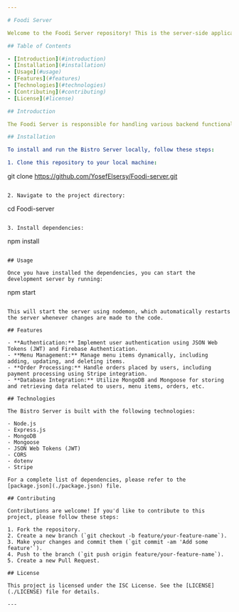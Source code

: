 ```yaml
---

# Foodi Server

Welcome to the Foodi Server repository! This is the server-side application for Foodi Restaurant, built with Node.js, Express, and MongoDB.

## Table of Contents

- [Introduction](#introduction)
- [Installation](#installation)
- [Usage](#usage)
- [Features](#features)
- [Technologies](#technologies)
- [Contributing](#contributing)
- [License](#license)

## Introduction

The Foodi Server is responsible for handling various backend functionalities of the Foodi Restaurant application, such as user authentication, managing menu items, processing orders, and more.

## Installation

To install and run the Bistro Server locally, follow these steps:

1. Clone this repository to your local machine:

   ```
   git clone https://github.com/YosefElsersy/Foodi-server.git
   ```

2. Navigate to the project directory:

   ```
   cd Foodi-server
   ```

3. Install dependencies:

   ```
   npm install
   ```

## Usage

Once you have installed the dependencies, you can start the development server by running:

```
npm start
```

This will start the server using nodemon, which automatically restarts the server whenever changes are made to the code.

## Features

- **Authentication:** Implement user authentication using JSON Web Tokens (JWT) and Firebase Authentication.
- **Menu Management:** Manage menu items dynamically, including adding, updating, and deleting items.
- **Order Processing:** Handle orders placed by users, including payment processing using Stripe integration.
- **Database Integration:** Utilize MongoDB and Mongoose for storing and retrieving data related to users, menu items, orders, etc.

## Technologies

The Bistro Server is built with the following technologies:

- Node.js
- Express.js
- MongoDB
- Mongoose
- JSON Web Tokens (JWT)
- CORS
- dotenv
- Stripe

For a complete list of dependencies, please refer to the [package.json](./package.json) file.

## Contributing

Contributions are welcome! If you'd like to contribute to this project, please follow these steps:

1. Fork the repository.
2. Create a new branch (`git checkout -b feature/your-feature-name`).
3. Make your changes and commit them (`git commit -am 'Add some feature'`).
4. Push to the branch (`git push origin feature/your-feature-name`).
5. Create a new Pull Request.

## License

This project is licensed under the ISC License. See the [LICENSE](./LICENSE) file for details.

---
```


